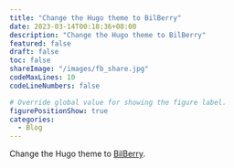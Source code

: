 ```yaml
---
title: "Change the Hugo theme to BilBerry"
date: 2023-03-14T00:18:36+08:00
description: "Change the Hugo theme to BilBerry"
featured: false
draft: false
toc: false
shareImage: "/images/fb_share.jpg"
codeMaxLines: 10
codeLineNumbers: false

# Override global value for showing the figure label.
figurePositionShow: true
categories:
  - Blog
---
```


Change the Hugo theme to [BilBerry](https://github.com/Lednerb/bilberry-hugo-theme).

 